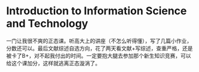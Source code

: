#  Introduction to Information Science and Technology
一门让我很不爽的正态课。听高大上的讲座（不怎么听得懂），写了几篇小作业，分数还可以。最后文献综述自选方向，花了两天看文献+写综述，查重严格，还是被卡了B+，对不起我付出的时间。一定要抱大腿去参加那个新生知识竞赛，可以给这个课加分，这样就逃离正态漩涡了。
